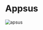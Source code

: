 # Appsus


![apsus](https://user-images.githubusercontent.com/71779002/119478281-5bcf0e00-bd58-11eb-9eb8-b3bc5987d17b.jpg)


